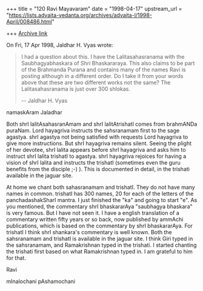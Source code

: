 +++
title = "120 Ravi Mayavaram"
date = "1998-04-17"
upstream_url = "https://lists.advaita-vedanta.org/archives/advaita-l/1998-April/008486.html"

+++
[Archive link](https://lists.advaita-vedanta.org/archives/advaita-l/1998-April/008486.html)

On Fri, 17 Apr 1998, Jaldhar H. Vyas wrote:
>
>I had a question about this.  I have the Lalitasahasranama with the
>Saubhagyabhaskara of Shri Bhaskararaya.  This also claims to be part of
>the Brahmanda Purana and contains many of the names Ravi is posting
>although in a different order.  Do I take it from your words above that
>these are two different works not the same?  The Lalitasahasranama is
>just over 300 shlokas.
>
>--
>Jaldhar H. Vyas <jaldhar at braincells.com>
>

namaskAram Jaladhar

Both shrI lalitAsahasranAmam and shrI lalitAtrishatI comes from
brahmANDa puraNam. Lord hayagriva instructs the sahsranamam first to
the sage agastya. shrI agastya not being satisfied with requests Lord
hayagriva to give more instructions. But shrI hayagriva remains
silent. Seeing the plight of her devotee, shrI lalita appears before
shrI hayagriva and asks him to instruct  shrI lalita trishatI to
agastya.  shrI hayagriva rejoices for having a vision of shrI lalita
and instructs the trishatI (sometimes even the guru benefits from the
disciple ;-) ). This is documented in detail, in the trishati
available in the jaguar site.

At home we chant both sahasranamam and trishatI. They do not have many
names in common. trishatI has 300 names, 20 for each of the letters of
the panchadashakSharI mantra. I just finished the "ka" and going to
start "e". As you mentioned, the commentary shrI bhaskararAya
"saubhagya bhaskara" is very famous. But I have not seen it. I have a
english translation of a commentary written fifty years or so back,
now published by ammAchi publications, which is based on the
commentary by shrI bhaskararAya. For trishatI I think shrI shankara's
commentary is well known. Both the sahsranamam and trishatI is
available in the jaguar site. I think Giri typed in the sahsranamam,
and Ramakrishnan typed in the trishati.  I started chanting the
trishati first based on what Ramakrishnan typed in. I am grateful to
him for that.


Ravi

mInalochani pAshamochani

